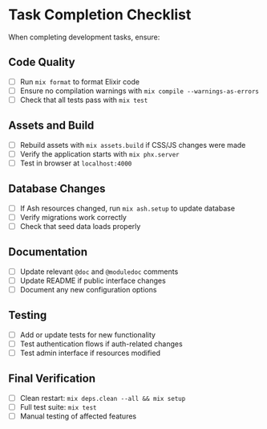 # Task Completion Checklist

When completing development tasks, ensure:

## Code Quality
- [ ] Run `mix format` to format Elixir code
- [ ] Ensure no compilation warnings with `mix compile --warnings-as-errors`
- [ ] Check that all tests pass with `mix test`

## Assets and Build
- [ ] Rebuild assets with `mix assets.build` if CSS/JS changes were made
- [ ] Verify the application starts with `mix phx.server`
- [ ] Test in browser at `localhost:4000`

## Database Changes
- [ ] If Ash resources changed, run `mix ash.setup` to update database
- [ ] Verify migrations work correctly
- [ ] Check that seed data loads properly

## Documentation
- [ ] Update relevant `@doc` and `@moduledoc` comments
- [ ] Update README if public interface changes
- [ ] Document any new configuration options

## Testing
- [ ] Add or update tests for new functionality
- [ ] Test authentication flows if auth-related changes
- [ ] Test admin interface if resources modified

## Final Verification
- [ ] Clean restart: `mix deps.clean --all && mix setup`
- [ ] Full test suite: `mix test`
- [ ] Manual testing of affected features